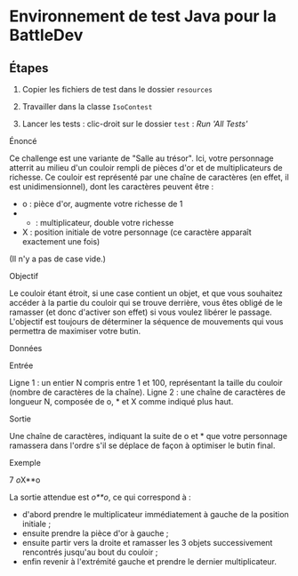 # Environnement de test Java pour la BattleDev

## Étapes

1. Copier les fichiers de test dans le dossier `resources`

2. Travailler dans la classe `IsoContest`

3. Lancer les tests : clic-droit sur le dossier `test` : *Run 'All Tests'*

Énoncé

Ce challenge est une variante de "Salle au trésor". Ici, votre personnage atterrit au milieu d'un couloir rempli de pièces d'or et de multiplicateurs de richesse. Ce couloir est représenté par une chaîne de caractères (en effet, il est unidimensionnel), dont les caractères peuvent être :
- o : pièce d'or, augmente votre richesse de 1
- * : multiplicateur, double votre richesse
- X : position initiale de votre personnage (ce caractère apparaît exactement une fois)

(Il n'y a pas de case vide.)

Objectif

Le couloir étant étroit, si une case contient un objet, et que vous souhaitez accéder à la partie du couloir qui se trouve derrière, vous êtes obligé de le ramasser (et donc d'activer son effet) si vous voulez libérer le passage. L'objectif est toujours de déterminer la séquence de mouvements qui vous permettra de maximiser votre butin.

Données

Entrée

Ligne 1 : un entier N compris entre 1 et 100, représentant la taille du couloir (nombre de caractères de la chaîne).
Ligne 2 : une chaîne de caractères de longueur N, composée de o, * et X comme indiqué plus haut.

Sortie

Une chaîne de caractères, indiquant la suite de o et * que votre personnage ramassera dans l'ordre s'il se déplace de façon à optimiser le butin final.

Exemple

7
*o*X**o

La sortie attendue est *o**o*, ce qui correspond à :
- d'abord prendre le multiplicateur immédiatement à gauche de la position initiale ;
- ensuite prendre la pièce d'or à gauche ;
- ensuite partir vers la droite et ramasser les 3 objets successivement rencontrés jusqu'au bout du couloir ;
- enfin revenir à l'extrémité gauche et prendre le dernier multiplicateur.